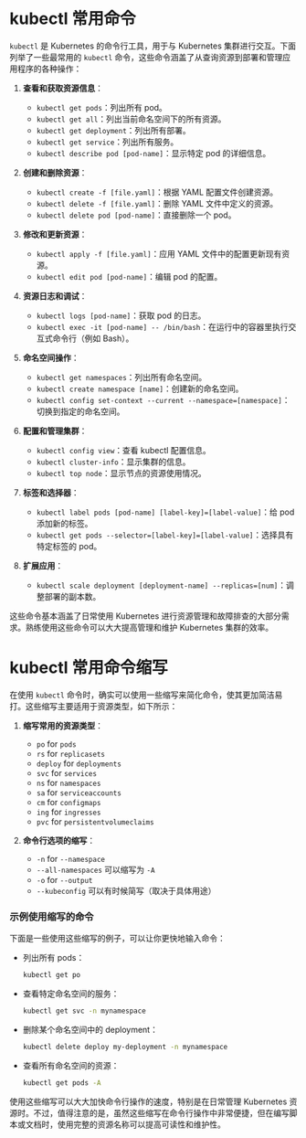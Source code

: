 # kubectl 常用命令

`kubectl` 是 Kubernetes 的命令行工具，用于与 Kubernetes 集群进行交互。下面列举了一些最常用的 `kubectl` 命令，这些命令涵盖了从查询资源到部署和管理应用程序的各种操作：

1. **查看和获取资源信息**：
   - `kubectl get pods`：列出所有 pod。
   - `kubectl get all`：列出当前命名空间下的所有资源。
   - `kubectl get deployment`：列出所有部署。
   - `kubectl get service`：列出所有服务。
   - `kubectl describe pod [pod-name]`：显示特定 pod 的详细信息。

2. **创建和删除资源**：
   - `kubectl create -f [file.yaml]`：根据 YAML 配置文件创建资源。
   - `kubectl delete -f [file.yaml]`：删除 YAML 文件中定义的资源。
   - `kubectl delete pod [pod-name]`：直接删除一个 pod。

3. **修改和更新资源**：
   - `kubectl apply -f [file.yaml]`：应用 YAML 文件中的配置更新现有资源。
   - `kubectl edit pod [pod-name]`：编辑 pod 的配置。

4. **资源日志和调试**：
   - `kubectl logs [pod-name]`：获取 pod 的日志。
   - `kubectl exec -it [pod-name] -- /bin/bash`：在运行中的容器里执行交互式命令行（例如 Bash）。

5. **命名空间操作**：
   - `kubectl get namespaces`：列出所有命名空间。
   - `kubectl create namespace [name]`：创建新的命名空间。
   - `kubectl config set-context --current --namespace=[namespace]`：切换到指定的命名空间。

6. **配置和管理集群**：
   - `kubectl config view`：查看 kubectl 配置信息。
   - `kubectl cluster-info`：显示集群的信息。
   - `kubectl top node`：显示节点的资源使用情况。

7. **标签和选择器**：
   - `kubectl label pods [pod-name] [label-key]=[label-value]`：给 pod 添加新的标签。
   - `kubectl get pods --selector=[label-key]=[label-value]`：选择具有特定标签的 pod。

8. **扩展应用**：
   - `kubectl scale deployment [deployment-name] --replicas=[num]`：调整部署的副本数。

这些命令基本涵盖了日常使用 Kubernetes 进行资源管理和故障排查的大部分需求。熟练使用这些命令可以大大提高管理和维护 Kubernetes 集群的效率。

# kubectl 常用命令缩写

在使用 `kubectl` 命令时，确实可以使用一些缩写来简化命令，使其更加简洁易打。这些缩写主要适用于资源类型，如下所示：

1. **缩写常用的资源类型**：
   - `po` for `pods`
   - `rs` for `replicasets`
   - `deploy` for `deployments`
   - `svc` for `services`
   - `ns` for `namespaces`
   - `sa` for `serviceaccounts`
   - `cm` for `configmaps`
   - `ing` for `ingresses`
   - `pvc` for `persistentvolumeclaims`

2. **命令行选项的缩写**：
   - `-n` for `--namespace`
   - `--all-namespaces` 可以缩写为 `-A`
   - `-o` for `--output`
   - `--kubeconfig` 可以有时候简写（取决于具体用途）

### 示例使用缩写的命令

下面是一些使用这些缩写的例子，可以让你更快地输入命令：

- 列出所有 pods：
  ```bash
  kubectl get po
  ```

- 查看特定命名空间的服务：
  ```bash
  kubectl get svc -n mynamespace
  ```

- 删除某个命名空间中的 deployment：
  ```bash
  kubectl delete deploy my-deployment -n mynamespace
  ```

- 查看所有命名空间的资源：
  ```bash
  kubectl get pods -A
  ```

使用这些缩写可以大大加快命令行操作的速度，特别是在日常管理 Kubernetes 资源时。不过，值得注意的是，虽然这些缩写在命令行操作中非常便捷，但在编写脚本或文档时，使用完整的资源名称可以提高可读性和维护性。